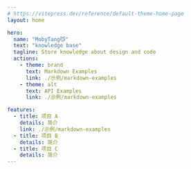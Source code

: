 ```yaml
---
# https://vitepress.dev/reference/default-theme-home-page
layout: home

hero:
  name: "MobyTang😼"
  text: "knowledge base"
  tagline: Store knowledge about design and code
  actions:
    - theme: brand
      text: Markdown Examples
      link: ./示例/markdown-examples
    - theme: alt
      text: API Examples
      link: ./示例/markdown-examples

features:
  - title: 项目 A
    details: 简介
    link: ./示例/markdown-examples
  - title: 项目 B
    details: 简介
  - title: 项目 C
    details: 简介
---
```


<!-- 自定模块 -->

<Home></Home>

<script setup>
import { ref, reactive } from "vue";
import Home from "./example/Home.vue";
</script>

<style>
  .Home{
    color:red
  }
</style>
